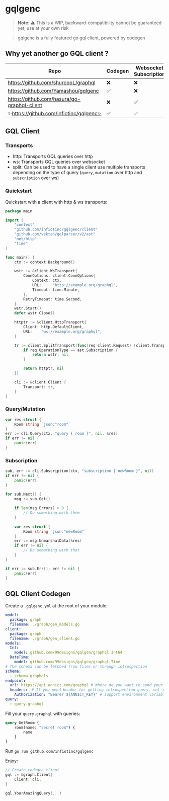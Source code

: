 # gqlgenc

> **Note**: ⚠️ This is a WIP, backward-compatibility cannot be guaranteed yet, use at your own risk

> gqlgenc is a fully featured go gql client, powered by codegen 

## Why yet another go GQL client ?

| Repo                                        | Codegen | Websocket Subscription |
|---------------------------------------------|---------|------------------------|
| https://github.com/shurcooL/graphql         | ❌      | ❌                      |
| https://github.com/Yamashou/gqlgenc         | ✅      | ❌                      |
| https://github.com/hasura/go-graphql-client | ❌      | ✅                      |
| ✨https://github.com/infiotinc/gqlgenc✨     | ✅      | ✅                      |

## GQL Client

### Transports

- http: Transports GQL queries over http
- ws: Transports GQL queries over websocket
- split: Can be used to have a single client use multiple transports depending on the type of query (`query`, `mutation` over http and `subscription` over ws)

### Quickstart

Quickstart with a client with http & ws transports:

```go
package main

import (
	"context"
	"github.com/infiotinc/gqlgenc/client"
	"github.com/vektah/gqlparser/v2/ast"
	"net/http"
	"time"
)

func main() {
	ctx := context.Background()

	wstr := &client.WsTransport{
		ConnOptions: client.ConnOptions{
			Context: ctx,
			URL:     "http://example.org/graphql",
			Timeout: time.Minute,
		},
		RetryTimeout: time.Second,
	}
	wstr.Start()
	defer wstr.Close()

	httptr := &client.HttpTransport{
		Client: http.DefaultClient,
		URL:    "ws://example.org/graphql",
	}

	tr := client.SplitTransport(func(req client.Request) (client.Transport, error) {
		if req.OperationType == ast.Subscription {
			return wstr, nil
		}

		return httptr, nil
	})

	cli := &client.Client {
		Transport: tr,
	}
}
```

### Query/Mutation

```go
var res struct {
	Room string `json:"room"`
}
err := cli.Query(ctx, "query { room }", nil, &res)
if err != nil {
	panic(err)
}
```

### Subscription

```go
sub, err := cli.Subscription(ctx, "subscription { newRoom }", nil)
if err != nil {
	panic(err)
}

for sub.Next() {
	msg := sub.Get()
	
	if len(msg.Errors) > 0 {
		// Do something with them
	}
	
	var res struct {
		Room string `json:"newRoom"`
	}
	err := msg.UnmarshalData(&res)
	if err != nil {
		// Do something with that
	}
}

if err := sub.Err(); err != nil {
	panic(err)
}
```

## GQL Client Codegen

Create a `.gqlgenc.yml` at the root of your module:

```yaml
model:
  package: graph
  filename: ./graph/gen_models.go
client:
  package: graph
  filename: ./graph/gen_client.go
models:
  Int:
    model: github.com/99designs/gqlgen/graphql.Int64
  DateTime:
    model: github.com/99designs/gqlgen/graphql.Time
# The schema can be fetched from files or through introspection
schema:
  - schema.graphqls
endpoint:
  url: https://api.annict.com/graphql # Where do you want to send your request?
  headers:　# If you need header for getting introspection query, set it
    Authorization: "Bearer ${ANNICT_KEY}" # support environment variables
query:
  - query.graphql

```

Fill your `query.graphql` with queries:
```graphql
query GetRoom {
    room(name: "secret room") {
        name
    }
}
```

Run `go run github.com/infiotinc/gqlgenc`

Enjoy:
```go
// Create codegen client
gql := &graph.Client{
	Client: cli,
}

gql.YourAmazingQuery(...)
```

